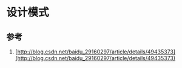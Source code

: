 # 设计模式



## 参考


1. [http://blog.csdn.net/baidu_29160297/article/details/49435373](http://blog.csdn.net/baidu_29160297/article/details/49435373)
